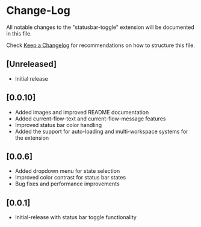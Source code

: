 # Change-Log

All notable changes to the "statusbar-toggle" extension will be documented in this file.

Check [Keep a Changelog](http://keepachangelog.com/) for recommendations on how to structure this file.

## [Unreleased]

- Initial release

## [0.0.10]
- Added images and improved README documentation
- Added current-flow-text and current-flow-message features
- Improved status bar color handling
- Added the support for auto-loading and multi-workspace systems for the extension

## [0.0.6]
- Added dropdown menu for state selection
- Improved color contrast for status bar states
- Bug fixes and performance improvements

## [0.0.1]
- Initial-release with status bar toggle functionality